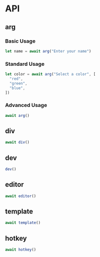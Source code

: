 # API

## arg

### Basic Usage

```js
let name = await arg("Enter your name")
```

### Standard Usage

```js
let color = await arg("Select a color", [
  "red",
  "green",
  "blue",
])
```

### Advanced Usage

```js
await arg()
```

## div

```js
await div()
```

## dev

```js
dev()
```

## editor

```js
await editor()
```

## template

```js
await template()
```

## hotkey

```js
await hotkey()
```
